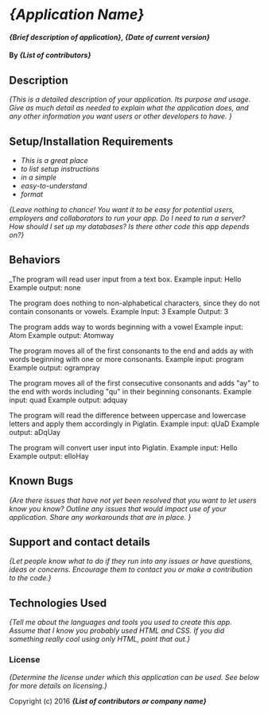 # _{Application Name}_

#### _{Brief description of application}, {Date of current version}_

#### By _**{List of contributors}**_

## Description

_{This is a detailed description of your application. Its purpose and usage.  Give as much detail as needed to explain what the application does, and any other information you want users or other developers to have. }_

## Setup/Installation Requirements

* _This is a great place_
* _to list setup instructions_
* _in a simple_
* _easy-to-understand_
* _format_

_{Leave nothing to chance! You want it to be easy for potential users, employers and collaborators to run your app. Do I need to run a server? How should I set up my databases? Is there other code this app depends on?}_


## Behaviors
_The program will read user input from a text box.
Example input: Hello
Example output: none

The program does nothing to non-alphabetical characters, since they do not contain consonants or vowels.
Example Input: 3
Example Output: 3

The program adds way to words beginning with a vowel
Example input: Atom
Example output: Atomway

The program moves all of the first consonants to the end and adds ay with words beginning with one or more consonants.
Example input: program
Example output: ogrampray

The program moves all of the first consecutive consonants and adds "ay" to the end with words including "qu" in their beginning consonants.
Example input: quad
Example output: adquay

The program will read the difference between uppercase and lowercase letters and apply them accordingly in Piglatin.
Example input: qUaD
Example output: aDqUay

The program will convert user input into Piglatin.
Example input: Hello
Example output: elloHay

## Known Bugs

_{Are there issues that have not yet been resolved that you want to let users know you know?  Outline any issues that would impact use of your application.  Share any workarounds that are in place. }_

## Support and contact details

_{Let people know what to do if they run into any issues or have questions, ideas or concerns.  Encourage them to contact you or make a contribution to the code.}_

## Technologies Used

_{Tell me about the languages and tools you used to create this app. Assume that I know you probably used HTML and CSS. If you did something really cool using only HTML, point that out.}_

### License

*{Determine the license under which this application can be used.  See below for more details on licensing.}*

Copyright (c) 2016 **_{List of contributors or company name}_**
